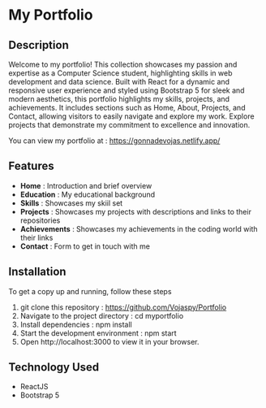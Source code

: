 # My Portfolio


## Description 
Welcome to my portfolio! This collection showcases my passion and expertise as a Computer Science student, highlighting skills in web development and data science. Built with React for a dynamic and responsive user experience and styled using Bootstrap 5 for sleek and modern aesthetics, this portfolio highlights my skills, projects, and achievements. It includes sections such as Home, About, Projects, and Contact, allowing visitors to easily navigate and explore my work. Explore projects that demonstrate my commitment to excellence and innovation.

You can view my portfolio at : https://gonnadevojas.netlify.app/


## Features
- **Home** : Introduction and brief overview
- **Education** : My educational background
- **Skills** : Showcases my skiil set
- **Projects** : Showcases my projects with descriptions and links to their repositories
- **Achievements** : Showcases my achievements in the coding world with their links
- **Contact** : Form to get in touch with me


## Installation 
To get a copy up and running, follow these steps
1. git clone this repository : https://github.com/Vojaspy/Portfolio
2. Navigate to the project directory : cd myportfolio
3. Install dependencies : npm install
4. Start the development environment : npm start
5. Open http://localhost:3000 to view it in your browser.


## Technology Used
- ReactJS
- Bootstrap 5

 



  
